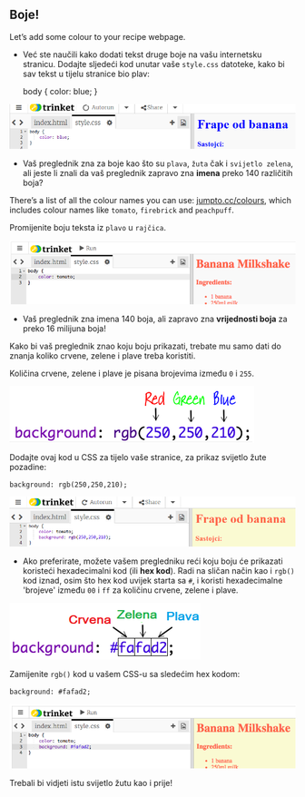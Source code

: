 ## Boje!

Let’s add some colour to your recipe webpage.

+ Već ste naučili kako dodati tekst druge boje na vašu internetsku stranicu. Dodajte sljedeći kod unutar vaše `style.css` datoteke, kako bi sav tekst u tijelu stranice bio plav:

    body {
        color: blue;
    }
    

![screenshot](images/recipe-blue.png)

+ Vaš preglednik zna za boje kao što su `plava`, `žuta` čak i `svijetlo zelena`, ali jeste li znali da vaš preglednik zapravo zna **imena** preko 140 različitih boja?

There’s a list of all the colour names you can use: [jumpto.cc/colours](http://jumpto.cc/colours), which includes colour names like `tomato`, `firebrick` and `peachpuff`.

Promijenite boju teksta iz `plavo` u `rajčica`.

![screenshot](images/recipe-tomato.png)

+ Vaš preglednik zna imena 140 boja, ali zapravo zna **vrijednosti boja** za preko 16 milijuna boja!

Kako bi vaš preglednik znao koju boju prikazati, trebate mu samo dati do znanja koliko crvene, zelene i plave treba koristiti.

Količina crvene, zelene i plave je pisana brojevima između `0` i `255`.

![screenshot](images/recipe-rgb-img.png)

Dodajte ovaj kod u CSS za tijelo vaše stranice, za prikaz svijetlo žute pozadine:

    background: rgb(250,250,210);
    

![screenshot](images/recipe-rgb.png)

+ Ako preferirate, možete vašem pregledniku reći koju boju će prikazati koristeći hexadecimalni kod (ili **hex kod**). Radi na sličan način kao i `rgb()` kod iznad, osim što hex kod uvijek starta sa `#`, i koristi hexadecimalne 'brojeve' između `00` i `ff` za količinu crvene, zelene i plave.

![screenshot](images/recipe-hex-img.png)

Zamijenite `rgb()` kod u vašem CSS-u sa sledećim hex kodom:

    background: #fafad2;
    

![screenshot](images/recipe-hex.png)

Trebali bi vidjeti istu svijetlo žutu kao i prije!